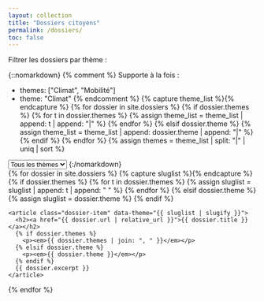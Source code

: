 ```yaml
---
layout: collection
title: "Dossiers citoyens"
permalink: /dossiers/
toc: false
---
```


<p class="notice--primary">Filtrer les dossiers par thème :</p>

{::nomarkdown}
{% comment %}
Supporte à la fois :
- themes: ["Climat", "Mobilité"]
- theme: "Climat"
{% endcomment %}
{% capture theme_list %}{% endcapture %}
{% for dossier in site.dossiers %}
  {% if dossier.themes %}
    {% for t in dossier.themes %}
      {% assign theme_list = theme_list | append: t | append: "|" %}
    {% endfor %}
  {% elsif dossier.theme %}
    {% assign theme_list = theme_list | append: dossier.theme | append: "|" %}
  {% endif %}
{% endfor %}
{% assign themes = theme_list | split: "|" | uniq | sort %}

<select id="theme-filter">
  <option value="all">Tous les thèmes</option>
  {% for th in themes %}
    {% if th != "" %}
      <option value="{{ th | slugify }}">{{ th }}</option>
    {% endif %}
  {% endfor %}
</select>
{:/nomarkdown}

<div id="dossier-list">
  {% for dossier in site.dossiers %}
    {% capture sluglist %}{% endcapture %}
    {% if dossier.themes %}
      {% for t in dossier.themes %}
        {% assign sluglist = sluglist | append: t | append: " " %}
      {% endfor %}
    {% elsif dossier.theme %}
      {% assign sluglist = dossier.theme %}
    {% endif %}

    <article class="dossier-item" data-theme="{{ sluglist | slugify }}">
      <h2><a href="{{ dossier.url | relative_url }}">{{ dossier.title }}</a></h2>
      {% if dossier.themes %}
        <p><em>{{ dossier.themes | join: ", " }}</em></p>
      {% elsif dossier.theme %}
        <p><em>{{ dossier.theme }}</em></p>
      {% endif %}
      {{ dossier.excerpt }}
    </article>
  {% endfor %}
</div>

<script>
(function() {
  const select = document.getElementById('theme-filter');
  const items  = document.querySelectorAll('.dossier-item');

  function filter() {
    const val = select.value;
    items.forEach(it => {
      const themes = it.dataset.theme.split(' ');
      if (val === 'all' || themes.includes(val)) {
        it.style.display = '';
      } else {
        it.style.display = 'none';
      }
    });
  }
  select.addEventListener('change', filter);
})();
</script>
